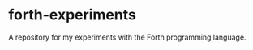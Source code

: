 forth-experiments
=================

A repository for my experiments with the Forth programming language.
